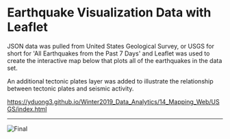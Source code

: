 # Earthquake Visualization Data with Leaflet

JSON data was pulled from United States Geological Survey, or USGS for short for 'All Earthquakes from the Past 7 Days' and Leaflet was used to create the interactive map below that plots all of the earthquakes in the data set.

An additional tectonic plates layer was added to illustrate the relationship between tectonic plates and seismic activity.

https://yduong3.github.io/Winter2019_Data_Analytics/14_Mapping_Web/USGS/index.html

---

![Final](Images/animated_final.gif)
